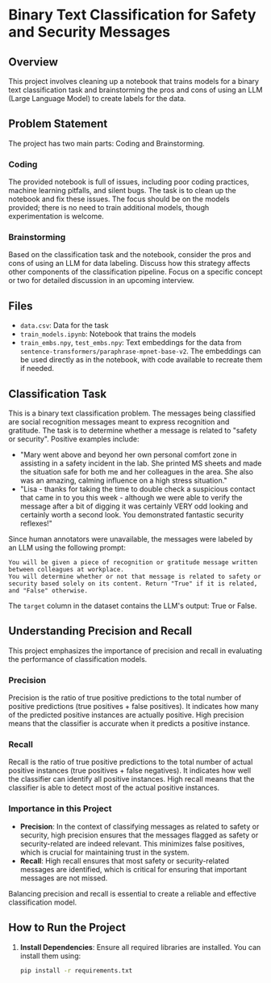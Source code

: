 # Binary Text Classification for Safety and Security Messages

## Overview

This project involves cleaning up a notebook that trains models for a binary text classification task and brainstorming the pros and cons of using an LLM (Large Language Model) to create labels for the data.

## Problem Statement
The project has two main parts: Coding and Brainstorming.

### Coding
The provided notebook is full of issues, including poor coding practices, machine learning pitfalls, and silent bugs. The task is to clean up the notebook and fix these issues. The focus should be on the models provided; there is no need to train additional models, though experimentation is welcome.

### Brainstorming
Based on the classification task and the notebook, consider the pros and cons of using an LLM for data labeling. Discuss how this strategy affects other components of the classification pipeline. Focus on a specific concept or two for detailed discussion in an upcoming interview.

## Files
- `data.csv`: Data for the task
- `train_models.ipynb`: Notebook that trains the models
- `train_embs.npy`, `test_embs.npy`: Text embeddings for the data from `sentence-transformers/paraphrase-mpnet-base-v2`. The embeddings can be used directly as in the notebook, with code available to recreate them if needed.

## Classification Task
This is a binary text classification problem. The messages being classified are social recognition messages meant to express recognition and gratitude. The task is to determine whether a message is related to "safety or security". Positive examples include:

- "Mary went above and beyond her own personal comfort zone in assisting in a safety incident in the lab. She printed MS sheets and made the situation safe for both me and her colleagues in the area. She also was an amazing, calming influence on a high stress situation."
- "Lisa - thanks for taking the time to double check a suspicious contact that came in to you this week - although we were able to verify the message after a bit of digging it was certainly VERY odd looking and certainly worth a second look. You demonstrated fantastic security reflexes!"

Since human annotators were unavailable, the messages were labeled by an LLM using the following prompt:
```
You will be given a piece of recognition or gratitude message written between colleagues at workplace.
You will determine whether or not that message is related to safety or security based solely on its content. Return "True" if it is related, and "False" otherwise.
```
The `target` column in the dataset contains the LLM's output: True or False.

## Understanding Precision and Recall
This project emphasizes the importance of precision and recall in evaluating the performance of classification models.

### Precision
Precision is the ratio of true positive predictions to the total number of positive predictions (true positives + false positives). It indicates how many of the predicted positive instances are actually positive. High precision means that the classifier is accurate when it predicts a positive instance.

### Recall
Recall is the ratio of true positive predictions to the total number of actual positive instances (true positives + false negatives). It indicates how well the classifier can identify all positive instances. High recall means that the classifier is able to detect most of the actual positive instances.

### Importance in this Project
- **Precision**: In the context of classifying messages as related to safety or security, high precision ensures that the messages flagged as safety or security-related are indeed relevant. This minimizes false positives, which is crucial for maintaining trust in the system.
- **Recall**: High recall ensures that most safety or security-related messages are identified, which is critical for ensuring that important messages are not missed.

Balancing precision and recall is essential to create a reliable and effective classification model.

## How to Run the Project
1. **Install Dependencies**: Ensure all required libraries are installed. You can install them using:
   ```bash
   pip install -r requirements.txt

